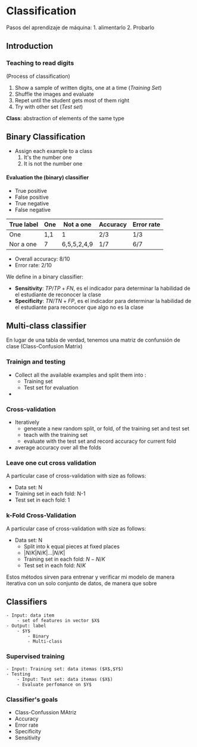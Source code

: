 # Classification
Pasos del aprendizaje de máquina:
    1. alimentarlo
    2. Probarlo
## Introduction

### Teaching to read digits
(Process of classification)
1. Show a sample of written digits, one at a time (_Training Set_)
2. Shuffle the images and evaluate
3. Repet until the student gets most of them right
4. Try with other set (_Test set_)


**Class**: abstraction of elements of the same type

## Binary Classification
- Assign each example to a class
    1. It's the number one
    2. It is not the number one

#### Evaluation the (binary) classifier
- True positive
- False positive
- True negative
- False negative

|True label| One | Not a one|Accuracy|Error rate|
|-|-|-|-|-|
|One| 1,1 |1|2/3|1/3|
|Nor a one|7|6,5,5,2,4,9|1/7|6/7|

- Overall accuracy: 8/10
- Error rate: 2/10

We define in a binary classifier:  
- **Sensitivity**: $TP/TP+FN$, es el indicador para determinar la habilidad de el estudiante de reconocer la clase
- **Specificity**: $TN/TN+FP$, es el indicador para determinar la habilidad de el estudiante para reconocer que algo no es la clase  

## Multi-class classifier

En lugar de una tabla de verdad, tenemos una matriz de confunsión de clase (Class-Confusion Matrix)

### Trainign and testing
- Collect all the available examples and split them into :
    - Training set
    - Test set for evaluation
- 

### Cross-validation
- Iteratively
    - generate a new random split, or fold, of the training set and test set
    - teach with the training set
    - evaluate with the test set and record accuracy for current fold
- average accuracy over all the folds

### Leave one cut cross validation

A particular case of cross-validation with size as follows:
- Data set: N
- Training set in each fold: N-1
- Test set in each fold: 1

### k-Fold Cross-Validation
A particular case of cross-validation with size as follows:
- Data set: N
    - Split into k equal pieces at fixed places
    - $|N/K|N/K|...|N/K|$
    - Training set in each fold: $N-N/K$
    - Test set in each fold: $N/K$

Estos métodos sirven para entrenar y verificar mi modelo de manera iterativa con un solo conjunto de datos, de manera que sobre

## Classifiers
    - Input: data item
        - set of features in vector $X$
    - Output: label
        - $Y$
            - Binary
            - Multi-class

### Supervised training
    - Input: Training set: data itemas ($X$,$Y$)
    - Testing
        - Input: Test set: data itemas ($X$)
        - Evaluate perfomance on $Y$
### Classifier's goals
- Class-Confussion MAtriz
- Accuracy
- Error rate
- Specificity
- Sensitivity
